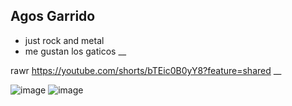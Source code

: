 ## Agos Garrido
- just rock and metal
- me gustan los gaticos
__

rawr
https://youtube.com/shorts/bTEic0B0yY8?feature=shared
__

![image](ntuploads2018/05/17124546Kurt-Cobain-muerte-11.jpg)
![image](https://images.app.goo.gl/7ny7HgRQhYhKDzoYA)